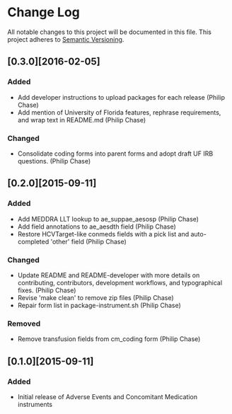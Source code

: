 # Change Log
All notable changes to this project will be documented in this file.
This project adheres to [Semantic Versioning](http://semver.org/).

## [0.3.0][2016-02-05]
### Added
- Add developer instructions to upload packages for each release (Philip Chase)
- Add mention of University of Florida features, rephrase requirements, and wrap text in README.md (Philip Chase)

### Changed
- Consolidate coding forms into parent forms and adopt draft UF IRB questions. (Philip Chase)


## [0.2.0][2015-09-11]
### Added
- Add MEDDRA LLT lookup to ae_suppae_aesosp (Philip Chase)
- Add field annotations to ae_aesdth field (Philip Chase)
- Restore HCVTarget-like conmeds fields with a pick list and auto-completed 'other' field (Philip Chase)

### Changed
- Update README and README-developer with more details on contributing, contributors, development workflows, and typographical fixes. (Philip Chase)
- Revise 'make clean' to remove zip files (Philip Chase)
- Repair form list in package-instrument.sh (Philip Chase)

### Removed
- Remove transfusion fields from cm_coding form (Philip Chase)


## [0.1.0][2015-09-11]
### Added
- Initial release of Adverse Events and Concomitant Medication instruments
